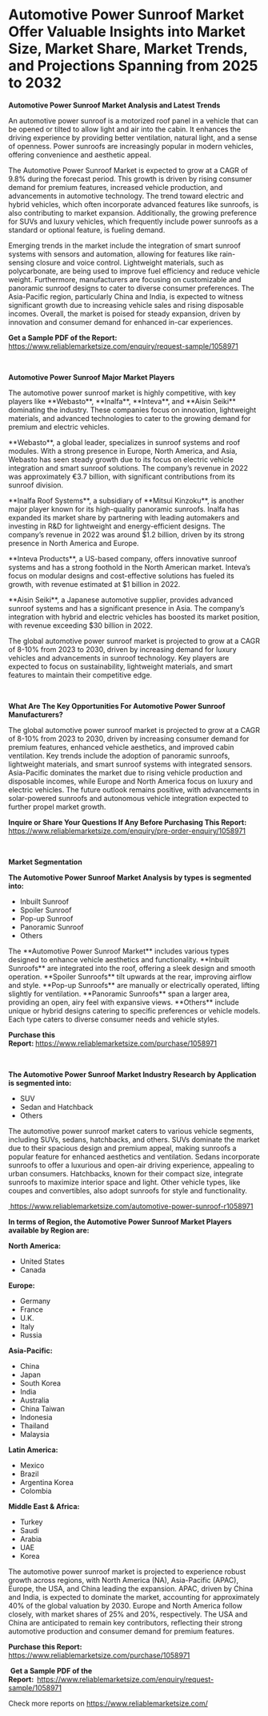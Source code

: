 <p><h1>Automotive Power Sunroof Market Offer Valuable Insights into Market Size, Market Share, Market Trends, and Projections Spanning from 2025 to 2032</h1></p><p><strong>Automotive Power Sunroof Market Analysis and Latest Trends</strong></p>
<p><p>An automotive power sunroof is a motorized roof panel in a vehicle that can be opened or tilted to allow light and air into the cabin. It enhances the driving experience by providing better ventilation, natural light, and a sense of openness. Power sunroofs are increasingly popular in modern vehicles, offering convenience and aesthetic appeal.</p><p>The Automotive Power Sunroof Market is expected to grow at a CAGR of 9.8% during the forecast period. This growth is driven by rising consumer demand for premium features, increased vehicle production, and advancements in automotive technology. The trend toward electric and hybrid vehicles, which often incorporate advanced features like sunroofs, is also contributing to market expansion. Additionally, the growing preference for SUVs and luxury vehicles, which frequently include power sunroofs as a standard or optional feature, is fueling demand.</p><p>Emerging trends in the market include the integration of smart sunroof systems with sensors and automation, allowing for features like rain-sensing closure and voice control. Lightweight materials, such as polycarbonate, are being used to improve fuel efficiency and reduce vehicle weight. Furthermore, manufacturers are focusing on customizable and panoramic sunroof designs to cater to diverse consumer preferences. The Asia-Pacific region, particularly China and India, is expected to witness significant growth due to increasing vehicle sales and rising disposable incomes. Overall, the market is poised for steady expansion, driven by innovation and consumer demand for enhanced in-car experiences.</p></p>
<p><strong>Get a Sample PDF of the Report:&nbsp;</strong> <a href="https://www.reliablemarketsize.com/enquiry/request-sample/1058971?utm_campaign=1888&utm_medium=2&utm_source=Github&utm_content=ia&utm_term=22012025&utm_id=automotive-power-sunroof">https://www.reliablemarketsize.com/enquiry/request-sample/1058971</a></p>
<p>&nbsp;</p>
<p><strong>Automotive Power Sunroof Major Market Players</strong></p>
<p><p>The automotive power sunroof market is highly competitive, with key players like **Webasto**, **Inalfa**, **Inteva**, and **Aisin Seiki** dominating the industry. These companies focus on innovation, lightweight materials, and advanced technologies to cater to the growing demand for premium and electric vehicles.</p><p>**Webasto**, a global leader, specializes in sunroof systems and roof modules. With a strong presence in Europe, North America, and Asia, Webasto has seen steady growth due to its focus on electric vehicle integration and smart sunroof solutions. The company’s revenue in 2022 was approximately €3.7 billion, with significant contributions from its sunroof division.</p><p>**Inalfa Roof Systems**, a subsidiary of **Mitsui Kinzoku**, is another major player known for its high-quality panoramic sunroofs. Inalfa has expanded its market share by partnering with leading automakers and investing in R&D for lightweight and energy-efficient designs. The company’s revenue in 2022 was around $1.2 billion, driven by its strong presence in North America and Europe.</p><p>**Inteva Products**, a US-based company, offers innovative sunroof systems and has a strong foothold in the North American market. Inteva’s focus on modular designs and cost-effective solutions has fueled its growth, with revenue estimated at $1 billion in 2022.</p><p>**Aisin Seiki**, a Japanese automotive supplier, provides advanced sunroof systems and has a significant presence in Asia. The company’s integration with hybrid and electric vehicles has boosted its market position, with revenue exceeding $30 billion in 2022.</p><p>The global automotive power sunroof market is projected to grow at a CAGR of 8-10% from 2023 to 2030, driven by increasing demand for luxury vehicles and advancements in sunroof technology. Key players are expected to focus on sustainability, lightweight materials, and smart features to maintain their competitive edge.</p></p>
<p>&nbsp;</p>
<p><strong>What Are The Key Opportunities For Automotive Power Sunroof Manufacturers?</strong></p>
<p><p>The global automotive power sunroof market is projected to grow at a CAGR of 8-10% from 2023 to 2030, driven by increasing consumer demand for premium features, enhanced vehicle aesthetics, and improved cabin ventilation. Key trends include the adoption of panoramic sunroofs, lightweight materials, and smart sunroof systems with integrated sensors. Asia-Pacific dominates the market due to rising vehicle production and disposable incomes, while Europe and North America focus on luxury and electric vehicles. The future outlook remains positive, with advancements in solar-powered sunroofs and autonomous vehicle integration expected to further propel market growth.</p></p>
<p><strong>Inquire or Share Your Questions If Any Before Purchasing This Report:</strong> <a href="https://www.reliablemarketsize.com/enquiry/pre-order-enquiry/1058971?utm_campaign=1888&utm_medium=2&utm_source=Github&utm_content=ia&utm_term=22012025&utm_id=automotive-power-sunroof">https://www.reliablemarketsize.com/enquiry/pre-order-enquiry/1058971</a></p>
<p>&nbsp;</p>
<p><strong>Market Segmentation</strong></p>
<p><strong>The Automotive Power Sunroof Market Analysis by types is segmented into:</strong></p>
<p><ul><li>Inbuilt Sunroof</li><li>Spoiler Sunroof</li><li>Pop-up Sunroof</li><li>Panoramic Sunroof</li><li>Others</li></ul></p>
<p><p>The **Automotive Power Sunroof Market** includes various types designed to enhance vehicle aesthetics and functionality. **Inbuilt Sunroofs** are integrated into the roof, offering a sleek design and smooth operation. **Spoiler Sunroofs** tilt upwards at the rear, improving airflow and style. **Pop-up Sunroofs** are manually or electrically operated, lifting slightly for ventilation. **Panoramic Sunroofs** span a larger area, providing an open, airy feel with expansive views. **Others** include unique or hybrid designs catering to specific preferences or vehicle models. Each type caters to diverse consumer needs and vehicle styles.</p></p>
<p><strong>Purchase this Report:&nbsp;</strong><a href="https://www.reliablemarketsize.com/purchase/1058971?utm_campaign=1888&utm_medium=2&utm_source=Github&utm_content=ia&utm_term=22012025&utm_id=automotive-power-sunroof">https://www.reliablemarketsize.com/purchase/1058971</a></p>
<p>&nbsp;</p>
<p><strong>The Automotive Power Sunroof Market Industry Research by Application is segmented into:</strong></p>
<p><ul><li>SUV</li><li>Sedan and Hatchback</li><li>Others</li></ul></p>
<p><p>The automotive power sunroof market caters to various vehicle segments, including SUVs, sedans, hatchbacks, and others. SUVs dominate the market due to their spacious design and premium appeal, making sunroofs a popular feature for enhanced aesthetics and ventilation. Sedans incorporate sunroofs to offer a luxurious and open-air driving experience, appealing to urban consumers. Hatchbacks, known for their compact size, integrate sunroofs to maximize interior space and light. Other vehicle types, like coupes and convertibles, also adopt sunroofs for style and functionality.</p></p>
<p><a href="https://www.reliablemarketsize.com/automotive-power-sunroof-r1058971?utm_campaign=1888&utm_medium=2&utm_source=Github&utm_content=ia&utm_term=22012025&utm_id=automotive-power-sunroof">&nbsp;https://www.reliablemarketsize.com/automotive-power-sunroof-r1058971</a></p>
<p><strong>In terms of Region, the Automotive Power Sunroof Market Players available by Region are:</strong></p>
<p>
    <p> <strong> North America: </strong>
        <ul>
            <li>United States</li>
            <li>Canada</li>
        </ul>
        </p> 
    <p> <strong> Europe: </strong>
        <ul>
            <li>Germany</li>
            <li>France</li>
            <li>U.K.</li>
            <li>Italy</li>
            <li>Russia</li>
        </ul>
        </p> 
    <p> <strong> Asia-Pacific: </strong>
        <ul>
            <li>China</li>
            <li>Japan</li>
            <li>South Korea</li>
            <li>India</li>
            <li>Australia</li>
            <li>China Taiwan</li>
            <li>Indonesia</li>
            <li>Thailand</li>
            <li>Malaysia</li>
        </ul>
        </p> 
    <p> <strong> Latin America: </strong>
        <ul>
            <li>Mexico</li>
            <li>Brazil</li>
            <li>Argentina Korea</li>
            <li>Colombia</li>
        </ul>
        </p> 
    <p> <strong> Middle East & Africa: </strong>
        <ul>
            <li>Turkey</li>
            <li>Saudi</li>
            <li>Arabia</li>
            <li>UAE</li>
            <li>Korea</li>
        </ul>
    </p>
    </p>
<p><p>The automotive power sunroof market is projected to experience robust growth across regions, with North America (NA), Asia-Pacific (APAC), Europe, the USA, and China leading the expansion. APAC, driven by China and India, is expected to dominate the market, accounting for approximately 40% of the global valuation by 2030. Europe and North America follow closely, with market shares of 25% and 20%, respectively. The USA and China are anticipated to remain key contributors, reflecting their strong automotive production and consumer demand for premium features.</p></p>
<p><strong>Purchase this Report: </strong><a href="https://www.reliablemarketsize.com/purchase/1058971?utm_campaign=1888&utm_medium=2&utm_source=Github&utm_content=ia&utm_term=22012025&utm_id=automotive-power-sunroof">https://www.reliablemarketsize.com/purchase/1058971</a></p>
<p>&nbsp;<strong>Get a Sample PDF of the Report:&nbsp;&nbsp;</strong><a href="https://www.reliablemarketsize.com/enquiry/request-sample/1058971?utm_campaign=1888&utm_medium=2&utm_source=Github&utm_content=ia&utm_term=22012025&utm_id=automotive-power-sunroof">https://www.reliablemarketsize.com/enquiry/request-sample/1058971</a></p>
<p><strong></strong></p>
<p>Check more reports on <a href="https://www.reliablemarketsize.com/?utm_campaign=1888&utm_medium=2&utm_source=Github&utm_content=ia&utm_term=22012025&utm_id=automotive-power-sunroof">https://www.reliablemarketsize.com/</a></p>